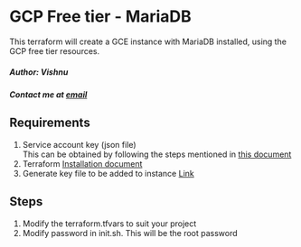 # GCP Free tier - MariaDB
This terraform will create a GCE instance with MariaDB installed, using the GCP free tier resources.
##### Author: Vishnu 
##### Contact me at [email](mailto:intermedia.vishnu@gmail.com)

## Requirements
1. Service account key (json file)  
This can be obtained by following the steps mentioned in [this document](https://cloud.google.com/iam/docs/creating-managing-service-account-keys)
2. Terraform [Installation document](https://learn.hashicorp.com/tutorials/terraform/install-cli)
3. Generate key file to be added to instance [Link](https://linuxhint.com/generate-ssh-keys-on-linux/)

## Steps
1. Modify the terraform.tfvars to suit your project
2. Modify password in init.sh. This will be the root password
